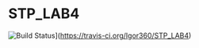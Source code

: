 # STP_LAB4
![Build Status](https://travis-ci.org/Igor360/STP_LAB4.svg?branch=master)](https://travis-ci.org/Igor360/STP_LAB4)

